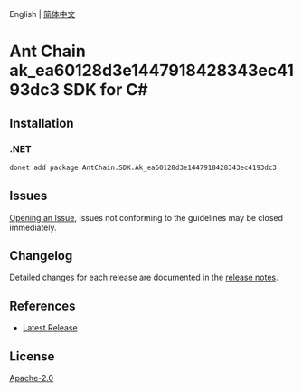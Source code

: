 English | [简体中文](README-CN.md)

# Ant Chain ak_ea60128d3e1447918428343ec4193dc3 SDK for C#

## Installation

### .NET

```bash
donet add package AntChain.SDK.Ak_ea60128d3e1447918428343ec4193dc3
```

## Issues

[Opening an Issue](https://github.com/alipay/antchain-openapi-prod-sdk/issues/new), Issues not conforming to the guidelines may be closed immediately.

## Changelog

Detailed changes for each release are documented in the [release notes](./ChangeLog.md).

## References

* [Latest Release](https://github.com/alipay/antchain-openapi-prod-sdk/)

## License

[Apache-2.0](http://www.apache.org/licenses/LICENSE-2.0)
